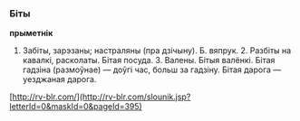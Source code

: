 ### Біты
**прыметнік**

1. Забіты, зарэзаны; настраляны (пра дзічыну). Б. вяпрук. 2. Разбіты на кавалкі, расколаты. Бітая посуда. 3. Валены. Бітыя валёнкі. Бітая гадзіна (размоўнае) — доўгі час, больш за гадзіну. Бітая дарога — уезджаная дарога.

<a rel="author">[http://rv-blr.com/](http://rv-blr.com/slounik.jsp?letterId=0&maskId=0&pageId=395)</a>

